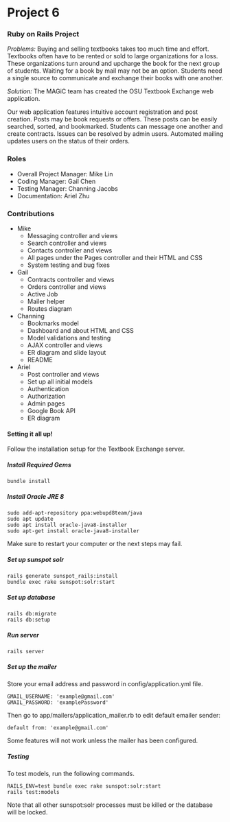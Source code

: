 # Project 6
### Ruby on Rails Project
*Problems:* Buying and selling textbooks takes too much time and effort.
Textbooks often have to be rented or sold to large organizations for a loss.
These organizations turn around and upcharge the book for the next group of students.
Waiting for a book by mail may not be an option.
Students need a single source to communicate and exchange their books with one another.

*Solution:* The MAGiC team has created the OSU Textbook Exchange web application.

Our web application features intuitive account registration and post creation.
Posts may be book requests or offers. These posts can be easily searched, sorted, and bookmarked.
Students can message one another and create contracts.
Issues can be resolved by admin users.
Automated mailing updates users on the status of their orders.

### Roles
* Overall Project Manager: Mike Lin
* Coding Manager: Gail Chen
* Testing Manager: Channing Jacobs
* Documentation: Ariel Zhu

### Contributions
* Mike
  * Messaging controller and views
  * Search controller and views
  * Contacts controller and views
  * All pages under the Pages controller and their HTML and CSS
  * System testing and bug fixes
* Gail
  * Contracts controller and views
  * Orders controller and views
  * Active Job
  * Mailer helper
  * Routes diagram
* Channing
  * Bookmarks model
  * Dashboard and about HTML and CSS
  * Model validations and testing
  * AJAX controller and views
  * ER diagram and slide layout
  * README
* Ariel
  * Post controller and views
  * Set up all initial models
  * Authentication
  * Authorization
  * Admin pages
  * Google Book API
  * ER diagram

#### Setting it all up!
Follow the installation setup for the Textbook Exchange server.

##### Install Required Gems
```
bundle install
```
##### Install Oracle JRE 8
```
sudo add-apt-repository ppa:webupd8team/java
sudo apt update
sudo apt install oracle-java8-installer
sudo apt-get install oracle-java8-installer
```
Make sure to restart your computer or the next steps may fail.

##### Set up sunspot solr
```
rails generate sunspot_rails:install
bundle exec rake sunspot:solr:start
```
##### Set up database
```
rails db:migrate
rails db:setup
```
##### Run server
```
rails server
```

##### Set up the mailer
Store your email address and password in config/application.yml file.
```
GMAIL_USERNAME: 'example@gmail.com'
GMAIL_PASSWORD: 'examplePassword'
```
Then go to app/mailers/application_mailer.rb to edit default emailer sender:
```
default from: 'example@gmail.com'
```

Some features will not work unless the mailer has been configured.

##### Testing
To test models, run the following commands.
```
RAILS_ENV=test bundle exec rake sunspot:solr:start
rails test:models
```
Note that all other sunspot:solr processes must be killed or the database will be
locked.
